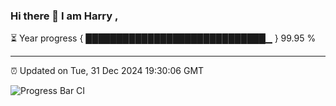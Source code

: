### Hi there 👋 I am Harry , 

⏳ Year progress { █████████████████████████████▁ } 99.95 %

---

⏰ Updated on Tue, 31 Dec 2024 19:30:06 GMT

![Progress Bar CI](https://github.com/duykhang68/duykhang68/workflows/Progress%20Bar%20CI/badge.svg)

